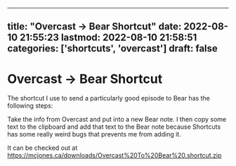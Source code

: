 
---
title: "Overcast -> Bear Shortcut"
date: 2022-08-10 21:55:23
lastmod: 2022-08-10 21:58:51
categories: ['shortcuts', 'overcast']
draft: false
---


# Overcast -> Bear Shortcut
The shortcut I use to send a particularly good episode to Bear has the following steps:

Take the info from Overcast and put into a new Bear note. I then copy some text to the clipboard and add that text to the Bear note because Shortcuts has some really weird bugs that prevents me from adding it.

It can be checked out at https://mcjones.ca/downloads/Overcast%20To%20Bear%20.shortcut.zip

<!-- #public #shortcuts #overcast -->

<!-- {BearID:577C2F56-FD9F-41CC-A36C-4F883323D703-51307-00002380DF702979} -->
